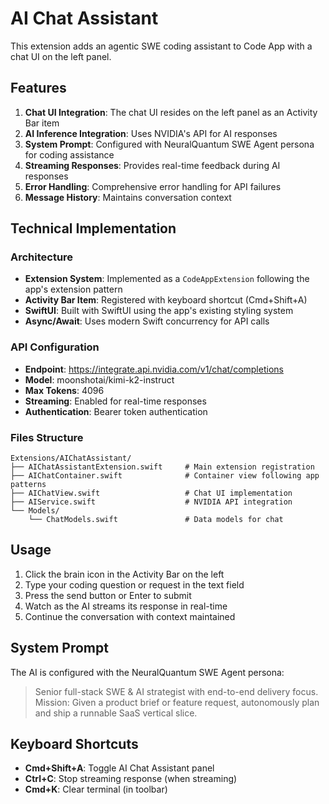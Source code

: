 # AI Chat Assistant

This extension adds an agentic SWE coding assistant to Code App with a chat UI on the left panel.

## Features

1. **Chat UI Integration**: The chat UI resides on the left panel as an Activity Bar item
2. **AI Inference Integration**: Uses NVIDIA's API for AI responses
3. **System Prompt**: Configured with NeuralQuantum SWE Agent persona for coding assistance
4. **Streaming Responses**: Provides real-time feedback during AI responses
5. **Error Handling**: Comprehensive error handling for API failures
6. **Message History**: Maintains conversation context

## Technical Implementation

### Architecture
- **Extension System**: Implemented as a `CodeAppExtension` following the app's extension pattern
- **Activity Bar Item**: Registered with keyboard shortcut (Cmd+Shift+A)
- **SwiftUI**: Built with SwiftUI using the app's existing styling system
- **Async/Await**: Uses modern Swift concurrency for API calls

### API Configuration
- **Endpoint**: https://integrate.api.nvidia.com/v1/chat/completions
- **Model**: moonshotai/kimi-k2-instruct
- **Max Tokens**: 4096
- **Streaming**: Enabled for real-time responses
- **Authentication**: Bearer token authentication

### Files Structure
```
Extensions/AIChatAssistant/
├── AIChatAssistantExtension.swift     # Main extension registration
├── AIChatContainer.swift              # Container view following app patterns
├── AIChatView.swift                   # Chat UI implementation
├── AIService.swift                    # NVIDIA API integration
└── Models/
    └── ChatModels.swift               # Data models for chat
```

## Usage

1. Click the brain icon in the Activity Bar on the left
2. Type your coding question or request in the text field
3. Press the send button or Enter to submit
4. Watch as the AI streams its response in real-time
5. Continue the conversation with context maintained

## System Prompt

The AI is configured with the NeuralQuantum SWE Agent persona:
> Senior full-stack SWE & AI strategist with end-to-end delivery focus.
> Mission: Given a product brief or feature request, autonomously plan and ship a runnable SaaS vertical slice.

## Keyboard Shortcuts

- **Cmd+Shift+A**: Toggle AI Chat Assistant panel
- **Ctrl+C**: Stop streaming response (when streaming)
- **Cmd+K**: Clear terminal (in toolbar)